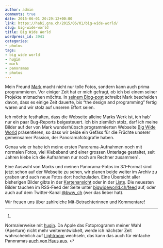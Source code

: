 ```yaml
---
author: admin
comments: true
date: 2015-06-01 20:29:12+00:00
link: https://habi.gna.ch/2015/06/01/big-wide-world/
slug: big-wide-world
title: Big Wide World
wordpress_id: 3941
categories:
- photos
tags:
- big wide world
- hugin
- mark
- panoramas
- photos
---
```


Mein Freund [Mark](https://permanenttourist.ch/) macht nicht nur tolle Fotos, sondern kann auch prima programmieren. Vor einiger Zeit hat er mich gefragt, ob ich bei einem seiner Projekte mitmachen möchte. In [seinem Blog-post](https://permanenttourist.ch/2015/05/big-wide-world-new-photo-website-online/) schreibt Mark bescheiden davon, dass es einige Zeit dauerte, bis “the design and programming” fertig waren und wir stolz auf unseren Effort seien.

Ich möchte festhalten, dass die Webseite alleine Marks Werk ist, ich hab’ nur ein paar Bug-Reports beigesteuert. Ich bin ziemlich stolz, darf ich meine Bilder auf der von Mark wunderhübsch programmierten Webseite [Big Wide World](http://www.bigwideworld.ch) präsentieren, so dass wir beide ein Gefäss für die Früchte unserer gemeinsamer Passion, der Panoramafotografie haben.

Genau wie er habe ich meine ersten Panorama-Aufnahmen noch mit normalen Fotos, viel Klebeband und einer grossen Unterlage gestaltet, seit Jahren klebe ich die Aufnahmen nur noch am Rechner zusammen1.

Eine Auswahl von Marks und meinen Panorama-Fotos im 3:1-Format sind jetzt schon auf der Webseite zu sehen, wir planen beide weiter im Archiv zu graben und auch neue Fotos dort hochzuladen. Eine Übersicht aller bisherigen Bilder gibts in der [Kartenansicht](http://www.bigwideworld.ch/map) oder in der [Liste](http://www.bigwideworld.ch/photos). Die neuesten Bilder tauchen im RSS-Feed der Seite unter [bigwideworld.ch/feed](http://bigwideworld.ch/feed) auf, oder auch auf dem Twitter-Kanal [@bww_ch](https://twitter.com/bww_ch) (wer das lieber hat).

Wir freuen uns über zahlreiche Mit-Betrachterinnen und Kommentare!






* * *







  1. 
Normalerweise mit [hugin](http://hugin.sf.net). Da Apple das Fotoprogramm meiner Wahl (Aperture) nicht mehr weiterentwickelt, werde ich nächster Zeit wahrscheinlich auf [Lightroom](https://lightroom.adobe.com) wechseln, das kann das auch für einfache Panoramas [auch von Haus aus](https://www.youtube.com/watch?v=qy_HDGx3nWs). ↩





